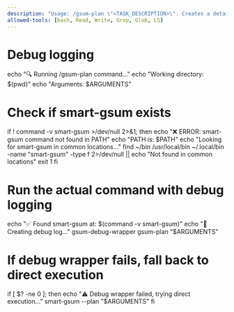 ```yaml
---
description: "Usage: /gsum-plan \"<TASK_DESCRIPTION>\". Creates a detailed technical implementation plan."
allowed-tools: [bash, Read, Write, Grep, Glob, LS]
---
```


# Debug logging
echo "🔍 Running /gsum-plan command..."
echo "Working directory: $(pwd)"
echo "Arguments: $ARGUMENTS"

# Check if smart-gsum exists
if ! command -v smart-gsum >/dev/null 2>&1; then
    echo "❌ ERROR: smart-gsum command not found in PATH"
    echo "PATH is: $PATH"
    echo "Looking for smart-gsum in common locations..."
    find ~/bin /usr/local/bin ~/.local/bin -name "smart-gsum" -type f 2>/dev/null || echo "Not found in common locations"
    exit 1
fi

# Run the actual command with debug logging
echo "✅ Found smart-gsum at: $(command -v smart-gsum)"
echo "📝 Creating debug log..."
gsum-debug-wrapper gsum-plan "$ARGUMENTS"

# If debug wrapper fails, fall back to direct execution
if [ $? -ne 0 ]; then
    echo "⚠️ Debug wrapper failed, trying direct execution..."
    smart-gsum --plan "$ARGUMENTS"
fi